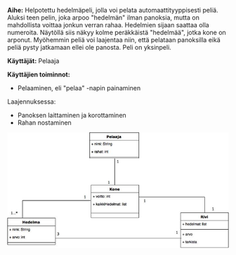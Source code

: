 **Aihe:** Helpotettu hedelmäpeli, jolla voi pelata automaattityyppisesti peliä. Aluksi teen pelin, joka arpoo "hedelmän" ilman panoksia, mutta on mahdollista voittaa jonkun verran rahaa. Hedelmien sijaan saattaa olla numeroita. Näytöllä siis näkyy kolme peräkkäistä "hedelmää", jotka kone on arponut. Myöhemmin peliä voi laajentaa niin, että pelataan panoksilla eikä peliä pysty jatkamaan ellei ole panosta. Peli on yksinpeli.

**Käyttäjät:** Pelaaja

**Käyttäjien toiminnot:** 

- Pelaaminen, eli "pelaa" -napin painaminen

Laajennuksessa:

- Panoksen laittaminen ja korottaminen
- Rahan nostaminen

![Luokkakaavio](https://github.com/larimari/Hedelmapeli/blob/master/Dokumentaatio/luokkakaavio.jpg)
